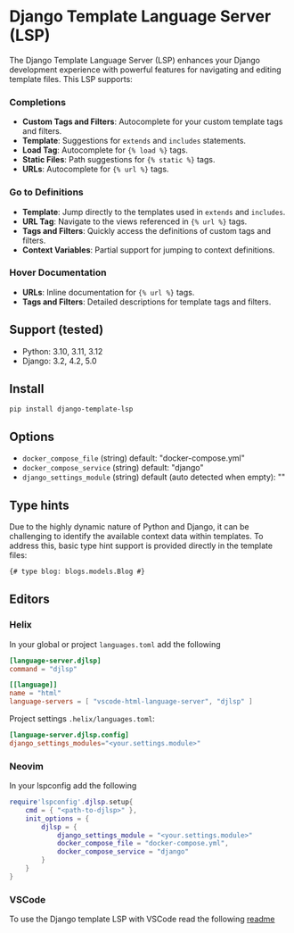 # Django Template Language Server (LSP)

The Django Template Language Server (LSP) enhances your Django development
experience with powerful features for navigating and editing template files.
This LSP supports:

### Completions

- **Custom Tags and Filters**: Autocomplete for your custom template tags and filters.
- **Template**: Suggestions for `extends` and `includes` statements.
- **Load Tag**: Autocomplete for `{% load %}` tags.
- **Static Files**: Path suggestions for `{% static %}` tags.
- **URLs**: Autocomplete for `{% url %}` tags.

### Go to Definitions

- **Template**: Jump directly to the templates used in `extends` and `includes`.
- **URL Tag**: Navigate to the views referenced in `{% url %}` tags.
- **Tags and Filters**: Quickly access the definitions of custom tags and filters.
- **Context Variables**: Partial support for jumping to context definitions.

### Hover Documentation

- **URLs**: Inline documentation for `{% url %}` tags.
- **Tags and Filters**: Detailed descriptions for template tags and filters.


## Support (tested)

- Python: 3.10, 3.11, 3.12
- Django: 3.2, 4.2, 5.0


## Install

    pip install django-template-lsp

## Options

- `docker_compose_file` (string) default: "docker-compose.yml"
- `docker_compose_service` (string) default: "django"
- `django_settings_module` (string) default (auto detected when empty): ""

## Type hints

Due to the highly dynamic nature of Python and Django, it can be challenging to
identify the available context data within templates.  To address this, basic
type hint support is provided directly in the template files:

```html
{# type blog: blogs.models.Blog #}
```

## Editors

### Helix

In your global or project `languages.toml` add the following

```toml
[language-server.djlsp]
command = "djlsp"

[[language]]
name = "html"
language-servers = [ "vscode-html-language-server", "djlsp" ]
```

Project settings `.helix/languages.toml`:

```toml
[language-server.djlsp.config]
django_settings_modules="<your.settings.module>"
```

### Neovim

In your lspconfig add the following

```lua
require'lspconfig'.djlsp.setup{
    cmd = { "<path-to-djlsp>" },
    init_options = {
        djlsp = {
            django_settings_module = "<your.settings.module>"
            docker_compose_file = "docker-compose.yml",
            docker_compose_service = "django"
        }
    }
}
```

### VSCode

To use the Django template LSP with VSCode read the following [readme](vscode/README.md)

